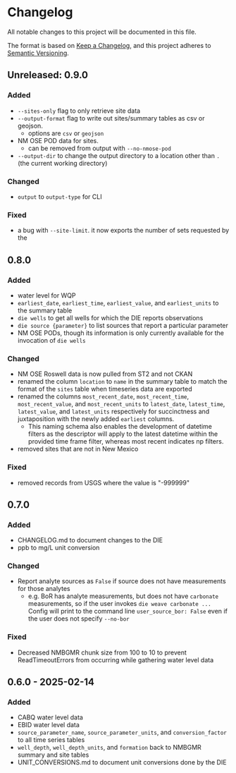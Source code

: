 # Changelog

All notable changes to this project will be documented in this file.

The format is based on [Keep a Changelog](https://keepachangelog.com/en/1.1.0/), and this project adheres to [Semantic Versioning](https://semver.org/spec/v2.0.0.html).

## Unreleased: 0.9.0

### Added
- `--sites-only` flag to only retrieve site data
- `--output-format` flag to write out sites/summary tables as csv or geojson.
  - options are `csv` or `geojson`
- NM OSE POD data for sites.
  - can be removed from output with `--no-nmose-pod`
- `--output-dir` to change the output directory to a location other than `.` (the current working directory)

### Changed
- `output` to `output-type` for CLI

### Fixed
- a bug with `--site-limit`. it now exports the number of sets requested by the 

## 0.8.0

### Added
- water level for WQP
- `earliest_date`, `earliest_time`, `earliest_value`, and `earliest_units` to the summary table
- `die wells` to get all wells for which the DIE reports observations
- `die source {parameter}` to list sources that report a particular parameter
- NM OSE PODs, though its information is only currently available for the invocation of `die wells`

### Changed
- NM OSE Roswell data is now pulled from ST2 and not CKAN
- renamed the column `location` to `name` in the summary table to match the format of the `sites` table when timeseries data are exported
- renamed the columns `most_recent_date`, `most_recent_time`, `most_recent_value`, and `most_recent_units` to `latest_date`, `latest_time`, `latest_value`, and `latest_units` respectively for succinctness and juxtaposition with the newly added `earliest` columns.
  - This naming schema also enables the development of datetime filters as the descriptor will apply to the latest datetime within the provided time frame filter, whereas most recent indicates np filters.
- removed sites that are not in New Mexico  

### Fixed
- removed records from USGS where the value is "-999999"


## 0.7.0

### Added

- CHANGELOG.md to document changes to the DIE
- ppb to mg/L unit conversion

### Changed

- Report analyte sources as `False` if source does not have measurements for those analytes
  - e.g. BoR has analyte measurements, but does not have `carbonate` measurements, so if the user invokes `die weave carbonate ...` Config will print to the command line `user_source_bor: False` even if the user does not specify `--no-bor`

### Fixed

- Decreased NMBGMR chunk size from 100 to 10 to prevent ReadTimeoutErrors from occurring while gathering water level data

## 0.6.0 - 2025-02-14

### Added 

- CABQ water level data
- EBID water level data
- `source_parameter_name`, `source_parameter_units`, and `conversion_factor` to all time series tables
- `well_depth`, `well_depth_units`, and `formation` back to NMBGMR summary and site tables
- UNIT_CONVERSIONS.md to document unit conversions done by the DIE